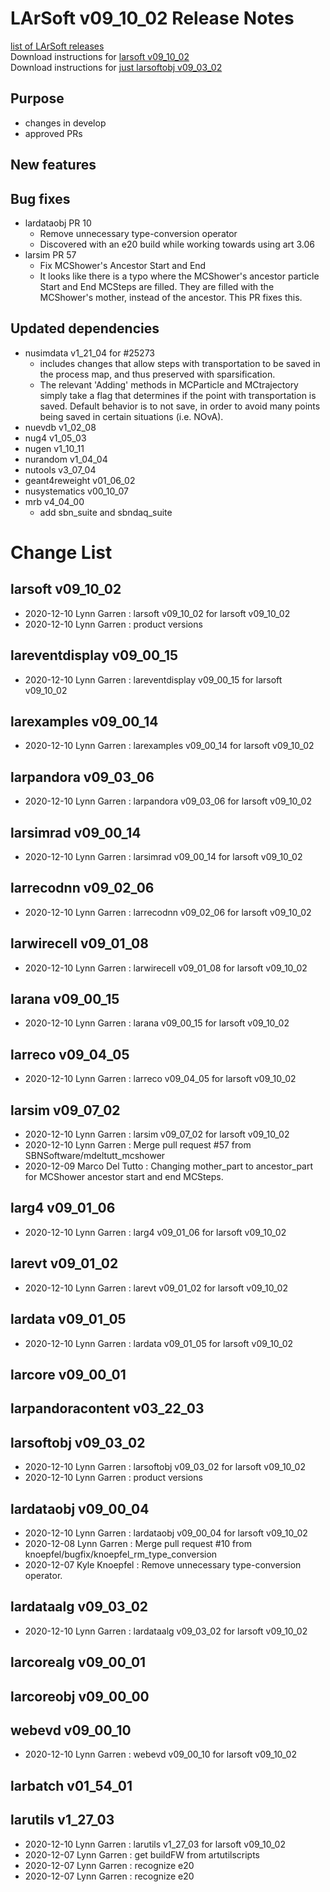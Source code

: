 # LArSoft v09_10_02 Release Notes



[list of LArSoft releases](LArSoft_release_list)  
Download instructions for [larsoft v09_10_02](http://scisoft.fnal.gov/scisoft/bundles/larsoft/v09_10_02/larsoft-v09_10_02.html)  
Download instructions for [just larsoftobj v09_03_02](http://scisoft.fnal.gov/scisoft/bundles/larsoftobj/v09_03_02/larsoftobj-v09_03_02.html)

## Purpose

-   changes in develop
-   approved PRs

## New features

## Bug fixes

-   lardataobj PR 10
    -   Remove unnecessary type-conversion operator
    -   Discovered with an e20 build while working towards using art 3.06
-   larsim PR 57
    -   Fix MCShower's Ancestor Start and End
    -   It looks like there is a typo where the MCShower's ancestor particle Start and End MCSteps are filled. They are filled with the MCShower's mother, instead of the ancestor. This PR fixes this.

## Updated dependencies

-   nusimdata v1_21_04 for \#25273
    -   includes changes that allow steps with transportation to be saved in the process map, and thus preserved with sparsification.
    -   The relevant 'Adding' methods in MCParticle and MCtrajectory simply take a flag that determines if the point with transportation is saved. Default behavior is to not save, in order to avoid many points being saved in certain situations (i.e. NOvA).
-   nuevdb v1_02_08
-   nug4 v1_05_03
-   nugen v1_10_11
-   nurandom v1_04_04
-   nutools v3_07_04
-   geant4reweight v01_06_02
-   nusystematics v00_10_07
-   mrb v4_04_00
    -   add sbn_suite and sbndaq_suite

# Change List

## larsoft v09_10_02

-   2020-12-10 Lynn Garren : larsoft v09_10_02 for larsoft v09_10_02
-   2020-12-10 Lynn Garren : product versions

## lareventdisplay v09_00_15

-   2020-12-10 Lynn Garren : lareventdisplay v09_00_15 for larsoft v09_10_02

## larexamples v09_00_14

-   2020-12-10 Lynn Garren : larexamples v09_00_14 for larsoft v09_10_02

## larpandora v09_03_06

-   2020-12-10 Lynn Garren : larpandora v09_03_06 for larsoft v09_10_02

## larsimrad v09_00_14

-   2020-12-10 Lynn Garren : larsimrad v09_00_14 for larsoft v09_10_02

## larrecodnn v09_02_06

-   2020-12-10 Lynn Garren : larrecodnn v09_02_06 for larsoft v09_10_02

## larwirecell v09_01_08

-   2020-12-10 Lynn Garren : larwirecell v09_01_08 for larsoft v09_10_02

## larana v09_00_15

-   2020-12-10 Lynn Garren : larana v09_00_15 for larsoft v09_10_02

## larreco v09_04_05

-   2020-12-10 Lynn Garren : larreco v09_04_05 for larsoft v09_10_02

## larsim v09_07_02

-   2020-12-10 Lynn Garren : larsim v09_07_02 for larsoft v09_10_02
-   2020-12-10 Lynn Garren : Merge pull request \#57 from SBNSoftware/mdeltutt_mcshower
-   2020-12-09 Marco Del Tutto : Changing mother_part to ancestor_part for MCShower ancestor start and end MCSteps.

## larg4 v09_01_06

-   2020-12-10 Lynn Garren : larg4 v09_01_06 for larsoft v09_10_02

## larevt v09_01_02

-   2020-12-10 Lynn Garren : larevt v09_01_02 for larsoft v09_10_02

## lardata v09_01_05

-   2020-12-10 Lynn Garren : lardata v09_01_05 for larsoft v09_10_02

## larcore v09_00_01

## larpandoracontent v03_22_03

## larsoftobj v09_03_02

-   2020-12-10 Lynn Garren : larsoftobj v09_03_02 for larsoft v09_10_02
-   2020-12-10 Lynn Garren : product versions

## lardataobj v09_00_04

-   2020-12-10 Lynn Garren : lardataobj v09_00_04 for larsoft v09_10_02
-   2020-12-08 Lynn Garren : Merge pull request \#10 from knoepfel/bugfix/knoepfel_rm_type_conversion
-   2020-12-07 Kyle Knoepfel : Remove unnecessary type-conversion operator.

## lardataalg v09_03_02

-   2020-12-10 Lynn Garren : lardataalg v09_03_02 for larsoft v09_10_02

## larcorealg v09_00_01

## larcoreobj v09_00_00

## webevd v09_00_10

-   2020-12-10 Lynn Garren : webevd v09_00_10 for larsoft v09_10_02

## larbatch v01_54_01

## larutils v1_27_03

-   2020-12-10 Lynn Garren : larutils v1_27_03 for larsoft v09_10_02
-   2020-12-07 Lynn Garren : get buildFW from artutilscripts
-   2020-12-07 Lynn Garren : recognize e20
-   2020-12-07 Lynn Garren : recognize e20
